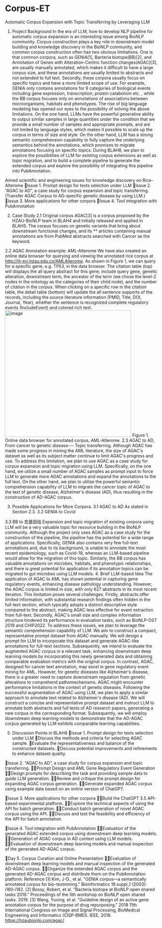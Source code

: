 # Corpus-ET
Automatic Corpus Expansion with Topic Transferring by Leveraging LLM
1. Project Background
In the era of LLM, how to develop NLP pipeline for automatic corpus expansion is an interesting issue among BioNLP community. 
Corpus construction plays a key role in downstream model building and knowledge discovery in the BioNLP community, and common corpus construction often has two obvious limitations. One is that common corpora, such as GENIA[1], Bacteria biotope(BB)[2], and Annotation of Genes with Alteration-Centric function changes(AGAC)[3], are usually manually annotated, which makes it difficult to have a large corpus size, and these annotations are usually limited to abstracts and not extended to full text. Secondly, these corpora usually focus on specific topics and have a more limited scope of use. For example, GENIA only contains annotations for 9 categories of biological events including gene expression, transcription, protein catabolism etc. , while the BB corpus focuses only on annotations of associations between microorganisms, habitats and phenotypes.
The rise of big language modeling has opened our eyes to the possibility of solving the above limitations. On the one hand, LLMs have the powerful generative ability to output similar samples in large quantities under the condition that we provide a small number of samples and appropriate prompts, and are not limited by language styles, which makes it possible to scale up the corpus in terms of size and style. On the other hand, LLM has a strong semantic comprehension capability to fully capture the underlying semantics behind the annotations, which promises to migrate annotations focusing on specific topics.
During BLAH8, we plan to explore the possibilities of LLM for existing corpus extensions as well as topic migration, and to build a complete pipeline to generate the extended corpus and explore the possibility of integrating this pipeline into PubAnnotation.

Aimed scientific and engineering issues for knowledge discovery on Rice-Alterome
Issue 1. Prompt design for texts selection under LLM 
Issue 2. “AGAC to AD”, a case study for corpus expansion and topic transferring. (Transfer AGAC Corpus to AD-specific genetic disease by using LLM.) 
Issue 3. More applications for other corpora
Issue 4. Tool integration with PubAnnotation 

2. Case Study
2.1 Original corpus
AGAC[3] is a corpus proposed by the HZAU-BioNLP team in BLAH4 and initially released and applied in BLAH5. The corpus focuses on genetic variants that bring about downstream functional changes, and its ** articles containing manual annotations are from PubMed abstracts searched with Cancer as the keyword.

2.2 AGAC Annotation example: AML-Alterome
We have also created an online data browser for querying and viewing the annotated rice corpus at http://lit-evi.hzau.edu.cn/AMLAlterome. As shown in Figure 1, we can query for a specific gene, e.g. TP53, in the data browser. The citation table (top) will displays the all query abstract for this gene, include query gene, genetic alteration, downstream term, the ancestor of the term (we chose the level-2 nodes in the ontology as the categories of their child node), and the number of citation in the corpus. When clicking on a specific row in the citation table, the detail table (bottom) will update the all sentence supports of the records, including the source literature information (PMID, Title, DOI, Journal, Year), whether the sentence is recognized complete regulatory events (IncludeEvent) and colored rich text.
<img width="417" alt="image" src="https://github.com/HeartrooT/Corpus-ET/assets/39959501/a694dbb3-591d-4505-b9d4-cf9ac25aec25">
Figure 1. Online data browser for annotated corpus, AML-Alterome.
2.3 AGAC to AD, From cancer to genetic disease--- Topic transferring. 
Although AGAC has made some progress in mining the AML literature, the size of AGAC's dataset as well as its subject matter continue to limit AGAC's progress and use.
To address this limitation, we plan to use AGAC as a case study for corpus expansion and topic migration using LLM. Specifically, on the one hand, we utilize a small number of AGAC samples as prompt input to force LLM to generate more AGAC annotations and expand the annotations to the full text. On the other hand, we plan to utilize the powerful semantic comprehension capability of LLM to migrate the cancer topic of AGAC to the text of genetic disease, Alzheimer's disease (AD), thus resulting in the construction of AD-AGAC corpus.

3. Possible Applications for More Corpora.
3.1 AGAC to AD
As stated in Section 2.3.
3.2 GENIA to Covid

3.3 BB to 宏基因组
Expansion and topic migration of existing corpora using LLM will be a very valuable topic for resource building in the BioNLP community. Although the project only uses AGAC as a case study for the construction of the pipeline, the pipeline has the potential for a wide range of applications. Specifically, GENIA also contains very few full-text annotations and, due to its background, is unable to annotate the most recent epidemiology, such as Covid-19, whereas an LLM-based pipeline would allow for the migration of this topic. Similarly, the BB corpus has valuable annotations on microbes, habitats, and phenotypic relationships, and there is great potential for application if its annotation topics can be migrated to gut microbes using LLM models.
4. Brief LLM-based Idea 
The application of AGAC to AML has shown potential in capturing gene regulatory events, enhancing disease pathology understanding. However, the AGAC corpus is limited in size, with only 627 abstracts in its most recent iteration. This limitation poses several challenges. Firstly, abstracts offer limited information, with substantial research findings often hidden in the full-text section, which typically adopts a distinct descriptive style compared to the abstract, making AGAC less effective for event extraction from full-text. Secondly, AGAC's small size and complex information structure hindered its performance in evaluation tasks, such as BioNLP-OST 2019 and CHIP2022. To address these issues, we plan to leverage the semantic comprehension capability of LLM. We aim to construct a compact, representative prompt dataset from AGAC manually. We will design a prompt for LLM to incorporate this dataset and generate AGAC-like annotations for full-text sections. Subsequently, we intend to evaluate the augmented AGAC corpus in a relevant task, enhancing downstream deep learning models by incorporating this newly generated data and obtaining comparable evaluation metrics with the original corpus.
In contrast, AGAC, designed for cancer text annotation, may excel in gene regulatory event mining for AML. However, for genetic diseases like Alzheimer's disease, there is a greater need to capture downstream regulation from genetic alterations to comprehend pathomechanisms. AGAC might encounter performance limitations in the context of genetic diseases. Following the successful augmentation of AGAC using LLM, we plan to apply a similar approach to annotate text related to Alzheimer's disease (AD). We will construct a concise and representative prompt dataset and instruct LLM to annotate both abstracts and full texts of AD research papers, generating a new corpus in the corresponding format. Subsequently, we will employ downstream deep learning models to demonstrate that the AD-AGAC corpus generated by LLM exhibits comparable learning capabilities.

5. Discussion Points in BLAH8
Issue 1. Prompt design for texts selection under LLM 
Discuss the methods and criteria for selecting AGAC sample.
Evaluate the representativeness and balance of the constructed datasets.
Discuss potential improvements and refinements to enhance dataset quality.

Issue 2. “AGAC to AD”, a case study for corpus expansion and topic transferring. 
Prompt Design and AML Gene Regulatory Event Generation
Design prompts for describing the task and providing sample data to guide LLM generation.
Review and critique the prompt design for expanding AGAC corpus generation.
Generate expanded AGAC corpus using example data based on an online version of ChatGPT.

Issue 3. More applications for other corpora
Build the ChatGPT 3.5 API-based experimental platform.
Explore the technical aspects of using the API for batch generation.
Conduct batch generation of novel AGAC corpus using the API.
Discuss and test the feasibility and efficiency of the API for batch annotation.

Issue 4. Tool integration with PubAnnotation
Evaluation of the generated AGAC extended corpus using downstream deep learning models.
Generation of AGAC corpus in AD context using LLM models.
Evaluation of downstream deep learning models and manual inspection of the generated AD-AGAC corpus.

Day 5. Corpus Curation and Online Presentation
Evaluation of downstream deep learning models and manual inspection of the generated AD-AGAC corpus.
Organize the extended AGAC corpus and the generated AD-AGAC corpus and distribute them on the PubAnnotation platform.
Reference
[1] Kim, J-D., et al. "GENIA corpus—a semantically annotated corpus for bio-textmining." 	Bioinformatics 19.suppl_1 (2003): i180-i182.
[2] Bossy, Robert, et al. "Bacteria biotope at BioNLP open shared tasks 2019." Proceedings of 	the 	5th 	workshop on BioNLP open shared tasks. 2019.
[3] Wang, Yuxing, et al. "Guideline design of an active gene annotation corpus for the purpose of 	drug repurposing." 2018 11th International Congress on Image and Signal Processing, BioMedical 	Engineering and Informatics (CISP-BMEI). IEEE, 2018. 	https://hzaubionlp.com/agac/
